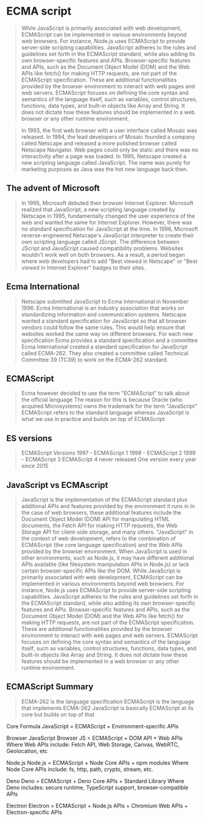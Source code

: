 # ECMA script

> While JavaScript is primarily associated with web development, ECMAScript can be implemented in various environments beyond web browsers. For instance, Node.js uses ECMAScript to provide server-side scripting capabilities.
> JavaScript adheres to the rules and guidelines set forth in the ECMAScript standard, while also adding its own browser-specific features and APIs.
> Browser-specific features and APIs, such as the Document Object Model (DOM) and the Web APIs like fetch() for making HTTP requests, are not part of the ECMAScript specification.
> These are additional functionalities provided by the browser environment to interact with web pages and web servers.
> ECMAScript focuses on defining the core syntax and semantics of the language itself, such as variables, control structures, functions, data types, and built-in objects like Array and String.
> It does not dictate how these features should be implemented in a web browser or any other runtime environment.

> In 1993, the first web browser with a user interface called Mosaic was released.
> In 1994, the lead developers of Mosaic founded a company called Netscape and released a more polished browser called Netscape Navigator.
> Web pages could only be static and there was no interactivity after a page was loaded.
> In 1995, Netscape created a new scripting language called JavaScript.
> The name was purely for marketing purposes as Java was the hot new language back then.

## The advent of Microsoft

> In 1995, Microsoft debuted their browser Internet Explorer.
> Microsoft realized that JavaScript, a new scripting language created by Netscape in 1995, fundamentally changed the user experience of the web and wanted the same for Internet Explorer.
> However, there was no standard specification for JavaScript at the time.
> In 1996, Microsoft reverse-engineered Netscape's JavaScript interpreter to create their own scripting language called JScript.
> The difference between JScript and JavaScript caused compatibility problems. Websites wouldn't work well on both browsers.
> As a result, a period began where web developers had to add "Best viewed in Netscape" or "Best viewed in Internet Explorer" badges to their sites.

## Ecma International

> Netscape submitted JavaScript to Ecma International in November 1996.
> Ecma International is an industry association that works on standardizing information and communication systems.
> Netscape wanted a standard specification for JavaScript so that all browser vendors could follow the same rules. This would help ensure that websites worked the same way on different browsers.
> For each new specification Ecma provides a standard specification and a committee
> Ecma International created a standard specification for JavaScript called ECMA-262.
> They also created a committee called Technical Committee 39 (TC39) to work on the ECMA-262 standard.

## ECMAScript

> Ecma however decided to use the term "ECMAScript" to talk about the official language
> The reason for this is because Oracle (who acquired Microsystems) owns the trademark for the term "JavaScript"
> ECMAScript refers to the standard language whereas JavaScript is what we use in practice and builds on top of ECMAScript

## ES versions

> ECMAScript Versions
> 1997 - ECMAScript 1
> 1998 - ECMAScript 2
> 1999 - ECMAScript 3
> ECMAScript 4 never released
> One version every year since 2015

## JavaScript vs ECMAscript

> JavaScript is the implementation of the ECMAScript standard plus additional APIs and features provided by the environment it runs in
> In the case of web browsers, these additional features include the Document Object Model (DOM) API for manipulating HTML documents, the Fetch API for making HTTP requests, the Web Storage API for client-side storage, and many others.
> "JavaScript" in the context of web development, refers to the combination of ECMAScript (the core language specification) and the Web APIs provided by the browser environment.
> When JavaScript is used in other environments, such as Node.js, it may have different additional APIs available (like filesystem manipulation APIs in Node.js) or lack certain browser-specific APIs like the DOM.
> While JavaScript is primarily associated with web development, ECMAScript can be implemented in various environments beyond web browsers. For instance, Node.js uses ECMAScript to provide server-side scripting capabilities.
> JavaScript adheres to the rules and guidelines set forth in the ECMAScript standard, while also adding its own browser-specific features and APIs.
> Browser-specific features and APIs, such as the Document Object Model (DOM) and the Web APIs like fetch() for making HTTP requests, are not part of the ECMAScript specification.
> These are additional functionalities provided by the browser environment to interact with web pages and web servers.
> ECMAScript focuses on defining the core syntax and semantics of the language itself, such as variables, control structures, functions, data types, and built-in objects like Array and String.
> It does not dictate how these features should be implemented in a web browser or any other runtime environment.

## ECMAScript Summary

> ECMA-262 is the language specification
> ECMAScript is the language that implements ECMA-262
> JavaScript is basically ECMAScript at its core but builds on top of that

Core Formula
   JavaScript = ECMAScript + Environment-specific APIs


Browser JavaScript
    Browser JS = ECMAScript + DOM API + Web APIs
    Where Web APIs include: Fetch API, Web Storage, Canvas, WebRTC, Geolocation, etc

Node.js
    Node.js = ECMAScript + Node Core APIs + npm modules
    Where Node Core APIs include: fs, http, path, crypto, stream, etc.

Deno
    Deno = ECMAScript + Deno Core APIs + Standard Library
    Where Deno includes: secure runtime, TypeScript support, browser-compatible APIs


Electron
    Electron = ECMAScript + Node.js APIs + Chromium Web APIs + Electron-specific APIs
